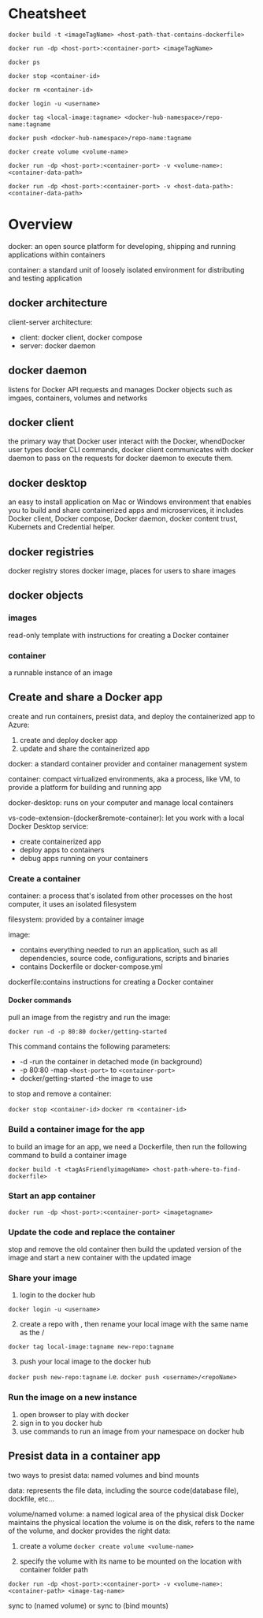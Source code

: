 # Cheatsheet

`docker build -t <imageTagName> <host-path-that-contains-dockerfile>`

`docker run -dp <host-port>:<container-port> <imageTagName>`

`docker ps`

`docker stop <container-id>`

`docker rm <container-id>`

`docker login -u <username>`

`docker tag <local-image:tagname> <docker-hub-namespace>/repo-name:tagname`

`docker push <docker-hub-namespace>/repo-name:tagname`

`docker create volume <volume-name>`

`docker run -dp <host-port>:<container-port> -v <volume-name>:<container-data-path>`

`docker run -dp <host-port>:<container-port> -v <host-data-path>:<container-data-path>`

# Overview

docker: an open source platform for developing, shipping and running applications within containers

container: a standard unit of loosely isolated environment for distributing and testing application

## docker architecture
client-server architecture:
- client: docker client, docker compose
- server: docker daemon

## docker daemon
listens for Docker API requests and manages Docker objects such as imgaes, containers, volumes and networks

## docker client
the primary way that Docker user interact with the Docker, whendDocker user types docker CLI commands, docker client communicates with docker daemon to pass on the requests for docker daemon to execute them.

## docker desktop
an easy to install application on Mac or Windows environment that enables you to build and share containerized apps and microservices, it includes Docker client, Docker compose, Docker daemon, docker content trust, Kubernets and Credential helper.

## docker registries
docker registry stores docker image, places for users to share images

## docker objects

### images
read-only template with instructions for creating a Docker container

### container
a runnable instance of an image

## Create and share a Docker app

create and run containers, presist data, and deploy the containerized app to Azure:
1. create and deploy docker app
2. update and share the containerized app

docker: a standard container provider and container management system

container: compact virtualized environments, aka a process, like VM, to provide a platform for building and running app

docker-desktop: runs on your computer and manage local containers

vs-code-extension-(docker&remote-container): let you work with a local Docker Desktop service:
- create containerized app
- deploy apps to containers
- debug apps running on your containers

### Create a container

container: a process that's isolated from other processes on the host computer, it uses an isolated filesystem

filesystem: provided by a container image

image: 
- contains everything needed to run an application, such as all dependencies, source code, configurations, scripts and binaries
- contains Dockerfile or docker-compose.yml

dockerfile:contains instructions for creating a Docker container

#### Docker commands

pull an image from the registry and run the image:

`docker run -d -p 80:80 docker/getting-started`

This command contains the following parameters:
- -d -run the container in detached mode (in background)
- -p 80:80 -map `<host-port>` to `<container-port>`
- docker/getting-started -the image to use

to stop and remove a container:

`docker stop <container-id>`
`docker rm <container-id>`

### Build a container image for the app

to build an image for an app, we need a Dockerfile, then run the following command to build a container image

`docker build -t <tagAsFriendlyimageName> <host-path-where-to-find-dockerfile>`

### Start an app container

`docker run -dp <host-port>:<container-port> <imagetagname> `

### Update the code and replace the container

stop and remove the old container then build the updated version of the image and start a new container with the updated image

### Share your image
1. login to the docker hub 

`docker login -u <username>`

2. create a repo with <repoName>, then rename your local image with the same name as the <username>/<repoName>

 `docker tag local-image:tagname new-repo:tagname`
  
3. push your local image to the docker hub
  
 `docker push new-repo:tagname` i.e. `docker push <username>/<repoName>`

### Run the image on a new instance
1. open browser to play with docker
2. sign in to you docker hub
3. use commands to run an image from your namespace on docker hub
 
## Presist data in a container app
two ways to presist data: named volumes and bind mounts
 
data: represents the file data, including the source code(database file), dockfile, etc...

volume/named volume: a named logical area of the physical disk
Docker maintains the physical location the volume is on the disk, refers to the name of the volume, and docker provides the right data:
 
 1. create a volume
 `docker create volume <volume-name>`
 
 2. specify the volume with its name to be mounted on the location with container folder path
 
 `docker run -dp <host-port>:<container-port> -v <volume-name>:<container-path> <image-tag-name>`
 
 sync  <container-path> to <volume-name> (named volume) or sync <container-path> to <host-path> (bind mounts)
 
 
 
 
 

 
 

